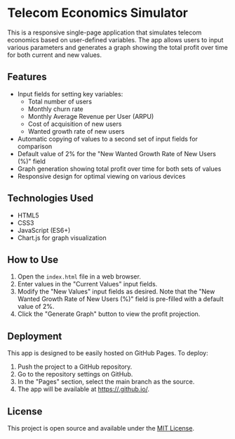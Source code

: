 # Telecom Economics Simulator

This is a responsive single-page application that simulates telecom economics based on user-defined variables. The app allows users to input various parameters and generates a graph showing the total profit over time for both current and new values.

## Features

- Input fields for setting key variables:
  - Total number of users
  - Monthly churn rate
  - Monthly Average Revenue per User (ARPU)
  - Cost of acquisition of new users
  - Wanted growth rate of new users
- Automatic copying of values to a second set of input fields for comparison
- Default value of 2% for the "New Wanted Growth Rate of New Users (%)" field
- Graph generation showing total profit over time for both sets of values
- Responsive design for optimal viewing on various devices

## Technologies Used

- HTML5
- CSS3
- JavaScript (ES6+)
- Chart.js for graph visualization

## How to Use

1. Open the `index.html` file in a web browser.
2. Enter values in the "Current Values" input fields.
3. Modify the "New Values" input fields as desired. Note that the "New Wanted Growth Rate of New Users (%)" field is pre-filled with a default value of 2%.
4. Click the "Generate Graph" button to view the profit projection.

## Deployment

This app is designed to be easily hosted on GitHub Pages. To deploy:

1. Push the project to a GitHub repository.
2. Go to the repository settings on GitHub.
3. In the "Pages" section, select the main branch as the source.
4. The app will be available at [https://<username>.github.io/<repository-name>](https://eusholli.github.io/telecom-economics).

## License

This project is open source and available under the [MIT License](LICENSE).
